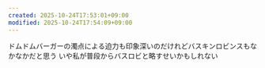 ```yaml
---
created: 2025-10-24T17:53:01+09:00
modified: 2025-10-24T17:54:09+09:00
---
```


ドムドムバーガーの濁点による迫力も印象深いのだけれどバスキンロビンスもなかなかだと思う
いや私が普段からバスロビと略すせいかもしれない
